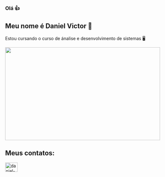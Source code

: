 ### Olá 👍
## Meu nome é Daniel Victor 👀
Estou cursando o curso de ánalise e desenvolvimento de sistemas 🖥️

<img aling="left"  height="300" width="500" src="https://media0.giphy.com/media/fwzWJPb0fgZ5Vhfi2o/giphy.gif?cid=ecf05e47igd36tjzrknoyvg4jioznzmp4gdhbmebt92ju48q&rid=giphy.gif&ct=g" style="max-width:100%;">

## Meus contatos:
<a href = "www.linkedin.com/in/daniel-victor-3a655220a" targer="_blank">
<img aling="center" alt="daniel-linkedin" height="30" width="40" src="https://cdn.jsdelivr.net/gh/devicons/devicon/icons/linkedin/linkedin-original.svg" style="max-width:100%;">
